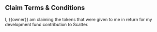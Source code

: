 ## Claim Terms & Conditions

I, {{owner}} am claiming the tokens that were given to me in return for my development fund contribution to Scatter.